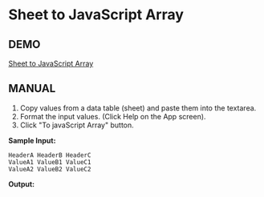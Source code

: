 # Sheet to JavaScript Array
## DEMO
[Sheet to JavaScript Array](https://kietpawpan.github.io/sheetToArray/)

## MANUAL
1. Copy values from a data table (sheet) and paste them into the textarea.
2. Format the input values. (Click Help on the App screen).
3. Click "To javaScript Array" button.

__Sample Input:__
```
HeaderA HeaderB HeaderC
ValueA1 ValueB1 ValueC1
ValueA2 ValueB2 ValueC2
```


__Output:__

